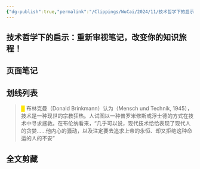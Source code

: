 ```yaml
---
{"dg-publish":true,"permalink":"/Clippings/WuCai/2024/11/技术哲学下的启示：重新审视笔记改变你的知识旅程-20241104/"}
---
```



## 技术哲学下的启示：重新审视笔记，改变你的知识旅程！ 

## 页面笔记


## 划线列表
> <font color="#FFE500">█  </font>布林克曼（Donald Brinkmann）认为（Mensch und Technik, 1945），技术是一种现世的宗教狂热。人试图以一种普罗米修斯或浮士德的方式在技术中寻求拯救。在布伦纳看来，“几乎可以说，现代技术恰恰表现了现代人的贪婪……他内心的骚动，以及注定要去追求上帝的永恒、却又拒绝这种命运的人的不安”


## 全文剪藏

